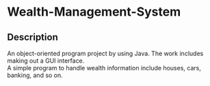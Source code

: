 # Wealth-Management-System
## Description
An object-oriented program project by using Java. The work includes making out a GUI interface.<br/>
A simple program to handle wealth information include houses, cars, banking, and so on.